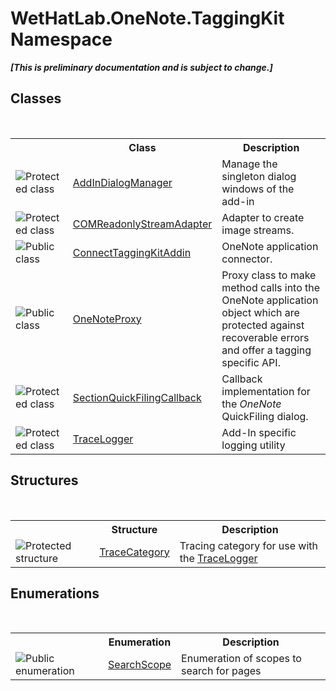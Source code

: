 # WetHatLab.OneNote.TaggingKit Namespace
 _**\[This is preliminary documentation and is subject to change.\]**_

## Classes
&nbsp;<table><tr><th></th><th>Class</th><th>Description</th></tr><tr><td>![Protected class](media/protclass.gif "Protected class")</td><td><a href="3677c315-7cc4-81c8-ab0d-36166e85c632.md">AddInDialogManager</a></td><td>
Manage the singleton dialog windows of the add-in</td></tr><tr><td>![Protected class](media/protclass.gif "Protected class")</td><td><a href="82b4dea5-ee9c-563c-3ec1-64d6582ed262.md">COMReadonlyStreamAdapter</a></td><td>
Adapter to create image streams.</td></tr><tr><td>![Public class](media/pubclass.gif "Public class")</td><td><a href="c2bfb19f-308d-c12b-8fc8-09d0f526a39e.md">ConnectTaggingKitAddin</a></td><td>
OneNote application connector.</td></tr><tr><td>![Public class](media/pubclass.gif "Public class")</td><td><a href="a46a793f-b110-250f-657a-ecb64aa3bbf7.md">OneNoteProxy</a></td><td>
Proxy class to make method calls into the OneNote application object which are protected against recoverable errors and offer a tagging specific API.</td></tr><tr><td>![Protected class](media/protclass.gif "Protected class")</td><td><a href="7075e122-0c54-1ddf-b6fd-5ac130c50289.md">SectionQuickFilingCallback</a></td><td>
Callback implementation for the _OneNote_ QuickFiling dialog.</td></tr><tr><td>![Protected class](media/protclass.gif "Protected class")</td><td><a href="a58bd163-de69-89db-8a1f-17c4613506ce.md">TraceLogger</a></td><td>
Add-In specific logging utility</td></tr></table>

## Structures
&nbsp;<table><tr><th></th><th>Structure</th><th>Description</th></tr><tr><td>![Protected structure](media/protstructure.gif "Protected structure")</td><td><a href="692608a8-5e77-ecb8-4fcd-0edae6dceac2.md">TraceCategory</a></td><td>
Tracing category for use with the <a href="a58bd163-de69-89db-8a1f-17c4613506ce.md">TraceLogger</a></td></tr></table>

## Enumerations
&nbsp;<table><tr><th></th><th>Enumeration</th><th>Description</th></tr><tr><td>![Public enumeration](media/pubenumeration.gif "Public enumeration")</td><td><a href="8e6adcff-7174-4ef1-6f26-1dcd37a6e6fe.md">SearchScope</a></td><td>
Enumeration of scopes to search for pages</td></tr></table>&nbsp;
